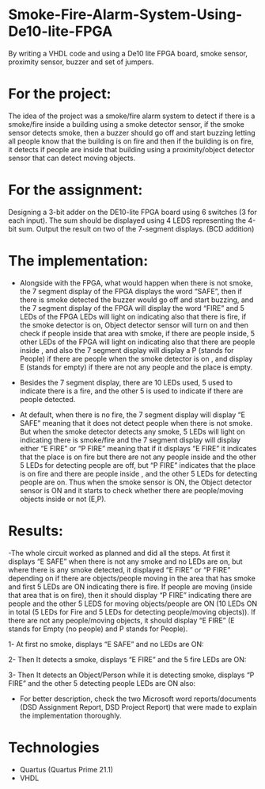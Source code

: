 # Smoke-Fire-Alarm-System-Using-De10-lite-FPGA
By writing a VHDL code and using a De10 lite FPGA board, smoke sensor,  proximity sensor, buzzer and set of jumpers.





# For the project:
The idea of the project was a smoke/fire alarm system to detect if there is a smoke/fire inside a building using a smoke detector sensor, if the smoke sensor detects smoke, then a buzzer should go off and start buzzing letting all people know that the building is on fire and then if the building is on fire, it detects if people are inside that building using a proximity/object detector sensor that can detect moving objects.


# For the assignment:
Designing a 3-bit adder on the DE10-lite FPGA board using 6 switches (3 for each input). The sum should be displayed using 4 LEDS representing the 4-bit sum. Output the result on two of the 7-segment displays. (BCD addition)


# The implementation:

-	Alongside with the FPGA, what would happen when there is not smoke, the 7 segment display of the FPGA displays the word “SAFE”, then if there is smoke detected the buzzer would go off and start buzzing, and the 7 segment display of the FPGA will display the word “FIRE” and 5 LEDs of the FPGA LEDs will light on indicating also that there is fire, if the smoke detector is on, Object detector sensor will turn on and then check if people inside that area with smoke, if there are people inside, 5 other LEDs of the FPGA will light on indicating also that there are people inside , and also the 7 segment display will display a P (stands for People) if there are people when the smoke detector is on , and display E (stands for empty) if there are not any people and the place is empty.


-	Besides the 7 segment display, there are 10 LEDs used, 5 used to indicate there is a fire, and the other 5 is used to indicate if there are people detected.


-	 At default, when there is no fire, the 7 segment display will display “E SAFE” meaning that it does not detect people when there is not smoke. But when the smoke detector detects any smoke, 5 LEDs will light on indicating there is smoke/fire and the 7 segment display will display either “E FIRE”  or     “P FIRE” meaning that if it displays   “E FIRE” it indicates that the place is on fire but there are not any people inside and the other 5 LEDs for detecting people are off, but “P FIRE” indicates that the place is on fire and there are people inside , and the other 5 LEDs for detecting people are on. Thus when the smoke sensor is ON, the Object detector sensor is ON and it starts to check whether there are people/moving objects inside or not (E,P).


# Results:

-The whole circuit worked as planned and did all the steps. At first it displays “E SAFE” when there is not any smoke and no LEDs are on, but where there is any smoke detected, it displayed “E FIRE” or “P FIRE” depending on if there are objects/people moving in the area that has smoke and first 5 LEDs are ON indicating there is fire. If people are moving (inside that area that is on fire), then it should display “P FIRE” indicating there are people and the other 5 LEDS for moving objects/people are ON (10 LEDs ON in total (5 LEDs for Fire and 5 LEDs for detecting people/moving objects)). If there are not any people/moving objects, it should display “E FIRE” (E stands for Empty (no people) and P stands for People). 

1- At first no smoke, displays “E SAFE” and no LEDs are ON:

2- Then It detects a smoke, displays “E FIRE” and the 5 fire LEDs are ON:

3- Then It detects an Object/Person while it is detecting smoke, displays “P FIRE” and the other 5 detecting people LEDs are ON also:


* For better description, check the two Microsoft word reports/documents (DSD Assignment Report, DSD Project Report) that were made to explain the implementation thoroughly.


# Technologies
* Quartus (Quartus Prime 21.1)
* VHDL

